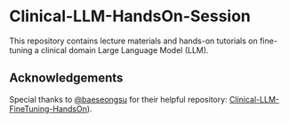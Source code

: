 # Clinical-LLM-HandsOn-Session

This repository contains lecture materials and hands-on tutorials on fine-tuning a clinical domain Large Language Model (LLM).


## Acknowledgements

Special thanks to [@baeseongsu](https://github.com/baeseongsu) for their helpful repository: [Clinical-LLM-FineTuning-HandsOn](https://github.com/baeseongsu/Clinical-LLM-FineTuning-HandsOn)).


